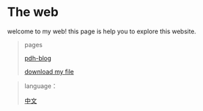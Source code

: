 # The web
welcome to my web!
this page is help you to explore this website.
>pages
>
>[pdh-blog](/blog "my blog!!!!")
>
>[download my file](/download "download pages")

>language：
>
>[中文](/zhcn.md "中文！")
